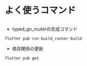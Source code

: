 # よく使うコマンド
## 
- typed_go_routerの生成コマンド
```bash
flutter pub run build_runner build
```

- 依存関係の更新
```bash
flutter pub get
```
